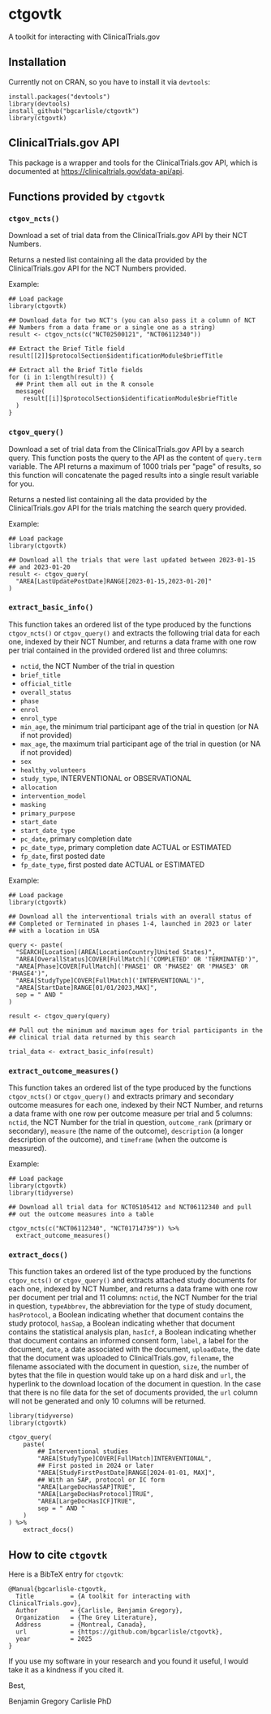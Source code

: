 # ctgovtk

A toolkit for interacting with ClinicalTrials.gov

## Installation

Currently not on CRAN, so you have to install it via `devtools`:

```
install.packages("devtools")
library(devtools)
install_github("bgcarlisle/ctgovtk")
library(ctgovtk)

```

## ClinicalTrials.gov API

This package is a wrapper and tools for the ClinicalTrials.gov API, which is documented at <https://clinicaltrials.gov/data-api/api>.

## Functions provided by `ctgovtk`

### `ctgov_ncts()`

Download a set of trial data from the ClinicalTrials.gov API by their
NCT Numbers.

Returns a nested list containing all the data provided by the
ClinicalTrials.gov API for the NCT Numbers provided.

Example:

```
## Load package
library(ctgovtk)

## Download data for two NCT's (you can also pass it a column of NCT
## Numbers from a data frame or a single one as a string)
result <- ctgov_ncts(c("NCT02500121", "NCT06112340"))

## Extract the Brief Title field
result[[2]]$protocolSection$identificationModule$briefTitle

## Extract all the Brief Title fields
for (i in 1:length(result)) {
  ## Print them all out in the R console
  message(
    result[[i]]$protocolSection$identificationModule$briefTitle
  )
}

```

### `ctgov_query()`

Download a set of trial data from the ClinicalTrials.gov API by a
search query. This function posts the query to the API as the content
of `query.term` variable. The API returns a maximum of 1000 trials per
"page" of results, so this function will concatenate the paged results
into a single result variable for you.

Returns a nested list containing all the data provided by the
ClinicalTrials.gov API for the trials matching the search query
provided.

Example:

```
## Load package
library(ctgovtk)

## Download all the trials that were last updated between 2023-01-15
## and 2023-01-20
result <- ctgov_query(
  "AREA[LastUpdatePostDate]RANGE[2023-01-15,2023-01-20]"
)
```

### `extract_basic_info()`

This function takes an ordered list of the type produced by the
functions `ctgov_ncts()` or `ctgov_query()` and extracts the following
trial data for each one, indexed by their NCT Number, and returns a
data frame with one row per trial contained in the provided ordered
list and three columns:

* `nctid`, the NCT Number of the trial in question
* `brief_title`
* `official_title`
* `overall_status`
* `phase`
* `enrol`
* `enrol_type`
* `min_age`, the minimum trial participant age of the trial in
  question (or NA if not provided)
* `max_age`, the maximum trial participant age of the trial in
  question (or NA if not provided)
* `sex`
* `healthy_volunteers`
* `study_type`, INTERVENTIONAL or OBSERVATIONAL
* `allocation`
* `intervention_model`
* `masking`
* `primary_purpose`
* `start_date`
* `start_date_type`
* `pc_date`, primary completion date
* `pc_date_type`, primary completion date ACTUAL or ESTIMATED
* `fp_date`, first posted date
* `fp_date_type`, first posted date ACTUAL or ESTIMATED

Example:

```
## Load package
library(ctgovtk)

## Download all the interventional trials with an overall status of
## Completed or Terminated in phases 1-4, launched in 2023 or later
## with a location in USA

query <- paste(
  "SEARCH[Location](AREA[LocationCountry]United States)",
  "AREA[OverallStatus]COVER[FullMatch]('COMPLETED' OR 'TERMINATED')",
  "AREA[Phase]COVER[FullMatch]('PHASE1' OR 'PHASE2' OR 'PHASE3' OR 'PHASE4')",
  "AREA[StudyType]COVER[FullMatch]('INTERVENTIONAL')",
  "AREA[StartDate]RANGE[01/01/2023,MAX]",
  sep = " AND "
)

result <- ctgov_query(query)

## Pull out the minimum and maximum ages for trial participants in the
## clinical trial data returned by this search

trial_data <- extract_basic_info(result)

```

### `extract_outcome_measures()`

This function takes an ordered list of the type produced by the
functions `ctgov_ncts()` or `ctgov_query()` and extracts primary and
secondary outcome measures for each one, indexed by their NCT Number,
and returns a data frame with one row per outcome measure per trial
and 5 columns: `nctid`, the NCT Number for the trial in question,
`outcome_rank` (primary or secondary), `measure` (the name of the
outcome), `description` (a longer description of the outcome), and
`timeframe` (when the outcome is measured).

Example:

```
## Load package
library(ctgovtk)
library(tidyverse)

## Download all trial data for NCT05105412 and NCT06112340 and pull
## out the outcome measures into a table

ctgov_ncts(c("NCT06112340", "NCT01714739")) %>%
  extract_outcome_measures()
```

### `extract_docs()`

This function takes an ordered list of the type produced by the
functions `ctgov_ncts()` or `ctgov_query()` and extracts attached
study documents for each one, indexed by NCT Number, and returns a
data frame with one row per document per trial and 11 columns:
`nctid`, the NCT Number for the trial in question, `typeAbbrev`, the
abbreviation for the type of study document, `hasProtocol`, a Boolean
indicating whether that document contains the study protocol,
`hasSap`, a Boolean indicating whether that document contains the
statistical analysis plan, `hasIcf`, a Boolean indicating whether that
document contains an informed consent form, `label`, a label for the
document, `date`, a date associated with the document, `uploadDate`,
the date that the document was uploaded to ClinicalTrials.gov,
`filename`, the filename associated with the document in question,
`size`, the number of bytes that the file in question would take up on
a hard disk and `url`, the hyperlink to the download location of the
document in question. In the case that there is no file data for the
set of documents provided, the `url` column will not be generated and
only 10 columns will be returned.

```
library(tidyverse)
library(ctgovtk)

ctgov_query(
    paste(
        ## Interventional studies
        "AREA[StudyType]COVER[FullMatch]INTERVENTIONAL",
        ## First posted in 2024 or later
        "AREA[StudyFirstPostDate]RANGE[2024-01-01, MAX]",
        ## With an SAP, protocol or IC form
        "AREA[LargeDocHasSAP]TRUE",
        "AREA[LargeDocHasProtocol]TRUE",
        "AREA[LargeDocHasICF]TRUE",
        sep = " AND "
    )
) %>%
    extract_docs()

```

## How to cite `ctgovtk`

Here is a BibTeX entry for `ctgovtk`:

```
@Manual{bgcarlisle-ctgovtk,
  Title          = {A toolkit for interacting with ClinicalTrials.gov},
  Author         = {Carlisle, Benjamin Gregory},
  Organization   = {The Grey Literature},
  Address        = {Montreal, Canada},
  url            = {https://github.com/bgcarlisle/ctgovtk},
  year           = 2025
}
```

If you use my software in your research and you found it useful, I
would take it as a kindness if you cited it.

Best,

Benjamin Gregory Carlisle PhD
